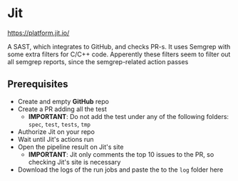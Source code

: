 # Jit

https://platform.jit.io/

A SAST, which integrates to GitHub, and checks PR-s. It uses Semgrep with some extra filters for C/C++ code. Apperently these filters seem to filter out all semgrep reports, since the semgrep-related action passes

## Prerequisites

- Create and empty **GitHub** repo
- Create a PR adding all the test
    - **IMPORTANT**: Do not add the test under any of the following folders: `spec`, `test`, `tests`, `tmp`
- Authorize Jit on your repo
- Wait until Jit's actions run
- Open the pipeline result on Jit's site
    - **IMPORTANT**: Jit only comments the top 10 issues to the PR, so checking Jit's site is necessary
- Download the logs of the run jobs and paste the to the `log` folder here